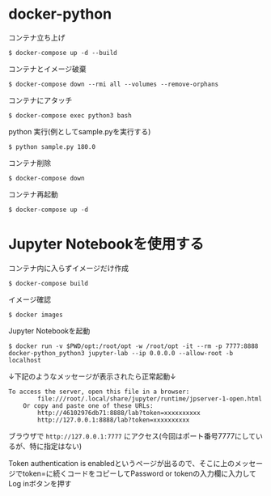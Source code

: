 # docker-python

コンテナ立ち上げ

```
$ docker-compose up -d --build
```

コンテナとイメージ破棄

```
$ docker-compose down --rmi all --volumes --remove-orphans
```

コンテナにアタッチ

```
$ docker-compose exec python3 bash
```

python 実行(例としてsample.pyを実行する)

```
$ python sample.py 180.0
```

コンテナ削除

```
$ docker-compose down
```

コンテナ再起動

```
$ docker-compose up -d
```

# Jupyter Notebookを使用する

コンテナ内に入らずイメージだけ作成

```
$ docker-compose build
```

イメージ確認

```
$ docker images
```
Jupyter Notebookを起動

```
$ docker run -v $PWD/opt:/root/opt -w /root/opt -it --rm -p 7777:8888 docker-python_python3 jupyter-lab --ip 0.0.0.0 --allow-root -b localhost
```

↓下記のようなメッセージが表示されたら正常起動↓

```
To access the server, open this file in a browser:
        file:///root/.local/share/jupyter/runtime/jpserver-1-open.html
    Or copy and paste one of these URLs:
        http://46102976db71:8888/lab?token=xxxxxxxxxx
        http://127.0.0.1:8888/lab?token=xxxxxxxxxx
 ```
 
 ブラウザで `http://127.0.0.1:7777` にアクセス(今回はポート番号7777にしているが、特に指定はない)
 
 Token authentication is enabledというページが出るので、そこに上のメッセージでtoken=に続くコードをコピーしてPassword or tokenの入力欄に入力してLog inボタンを押す
